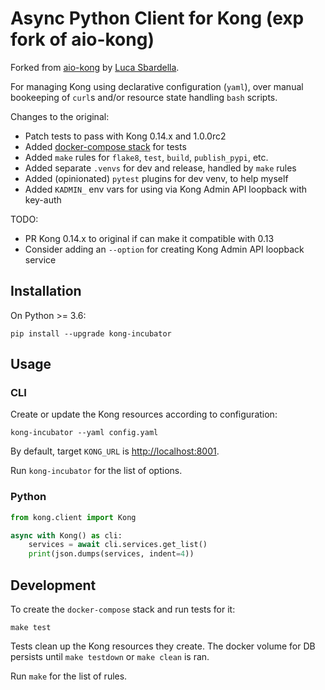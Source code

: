 # Async Python Client for Kong (exp fork of aio-kong)

Forked from [aio-kong](https://github.com/lendingblock/aio-kong)
by [Luca Sbardella](https://github.com/lsbardel).

For managing Kong using declarative configuration (`yaml`),
over manual bookeeping of `curl`s and/or resource state handling `bash` scripts.

Changes to the original:
  - Patch tests to pass with Kong 0.14.x and 1.0.0rc2
  - Added [docker-compose stack](https://github.com/asyrjasalo/kongpose) for tests
  - Added `make` rules for `flake8`, `test`, `build`, `publish_pypi`, etc.
  - Added separate `.venvs`  for dev and release, handled by `make` rules
  - Added (opinionated) `pytest` plugins for dev venv, to help myself
  - Added `KADMIN_` env vars for using via Kong Admin API loopback with key-auth

TODO:
  - PR Kong 0.14.x to original if can make it compatible with 0.13
  - Consider adding an `--option` for creating Kong Admin API loopback service


## Installation

On Python >= 3.6:

    pip install --upgrade kong-incubator

## Usage

### CLI

Create or update the Kong resources according to configuration:

    kong-incubator --yaml config.yaml

By default, target `KONG_URL` is [http://localhost:8001](http://localhost:8001).

Run `kong-incubator` for the list of options.

### Python

```python
from kong.client import Kong

async with Kong() as cli:
    services = await cli.services.get_list()
    print(json.dumps(services, indent=4))
```

## Development

To create the `docker-compose` stack and run tests for it:

    make test

Tests clean up the Kong resources they create.
The docker volume for DB persists until `make testdown` or `make clean` is ran.

Run `make` for the list of rules.
